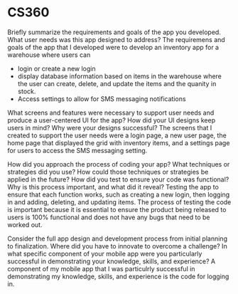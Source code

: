 # CS360

Briefly summarize the requirements and goals of the app you developed. What user needs was this app designed to address?
The requiremens and goals of the app that I developed were to develop an inventory app for a warehouse where users can 
- login or create a new login
- display database information based on items in the warehouse where the user can create, delete, and update the items and the quanity in stock. 
- Access settings to allow for SMS messaging notifications


What screens and features were necessary to support user needs and produce a user-centered UI for the app? How did your UI designs keep users in mind? Why were your designs successful?
The screens that I created to support the user needs were a login page, a new user page, the home page that displayed the grid with inventory items, and a settings page for users to access the SMS messaging setting. 

How did you approach the process of coding your app? What techniques or strategies did you use? How could those techniques or strategies be applied in the future?
How did you test to ensure your code was functional? Why is this process important, and what did it reveal?
Testing the app to ensure that each function works, such as creating a new login, then logging in and adding, deleting, and updating items. The process of testing the code is important because it is essential to ensure the product being released to users is 100% functional and does not have any bugs that need to be worked out. 

Consider the full app design and development process from initial planning to finalization. Where did you have to innovate to overcome a challenge?
In what specific component of your mobile app were you particularly successful in demonstrating your knowledge, skills, and experience? A component of my mobile app that I was particulrly successful in demonstrating my knowledge, skills, and experience is the code for logging in. 
